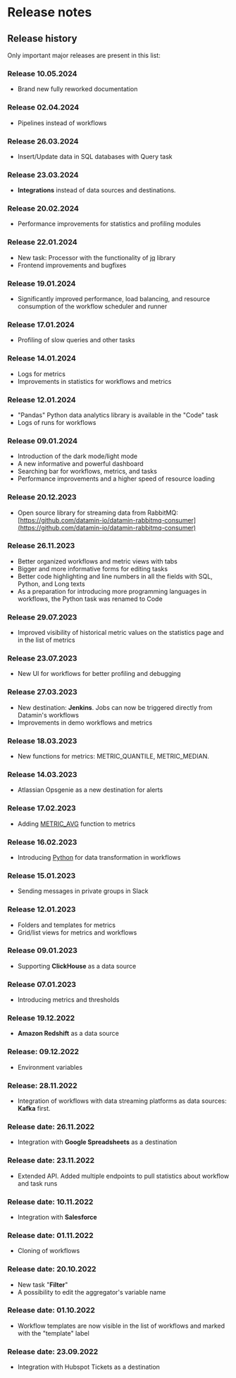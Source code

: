 # Release notes

## Release history

Only important major releases are present in this list:

### Release 10.05.2024

* Brand new fully reworked documentation

### Release 02.04.2024

* Pipelines instead of workflows

### Release 26.03.2024

* Insert/Update data in SQL databases with Query task

### Release 23.03.2024

* **Integrations** instead of data sources and destinations.

### Release 20.02.2024

* Performance improvements for statistics and profiling modules

### Release 22.01.2024

* New task: Processor with the functionality of [jq](https://jqlang.github.io/jq/) library
* Frontend improvements and bugfixes

### Release 19.01.2024

* Significantly improved performance, load balancing, and resource consumption of the workflow scheduler and runner

### Release 17.01.2024

* Profiling of slow queries and other tasks

### Release 14.01.2024

* Logs for metrics
* Improvements in statistics for workflows and metrics

### Release 12.01.2024

* "Pandas" Python data analytics library is available in the "Code" task
* Logs of runs for workflows

### Release 09.01.2024

* Introduction of the dark mode/light mode
* A new informative and powerful dashboard
* Searching bar for workflows, metrics, and tasks
* Performance improvements and a higher speed of resource loading

### Release 20.12.2023

* Open source library for streaming data from RabbitMQ: [https://github.com/datamin-io/datamin-rabbitmq-consumer](https://github.com/datamin-io/datamin-rabbitmq-consumer)

### Release 26.11.2023

* Better organized workflows and metric views with tabs
* Bigger and more informative forms for editing tasks
* Better code highlighting and line numbers in all the fields with SQL, Python, and Long texts
* As a preparation for introducing more programming languages in workflows, the Python task was renamed to Code

### Release 29.07.2023

* Improved visibility of historical metric values on the statistics page and in the list of metrics

### Release 23.07.2023

* New UI for workflows for better profiling and debugging

### Release 27.03.2023

* New destination: **Jenkins**. Jobs can now be triggered directly from Datamin's workflows
* Improvements in demo workflows and metrics

### Release 18.03.2023

* New functions for metrics: METRIC\_QUANTILE, METRIC\_MEDIAN.

### Release 14.03.2023

* Atlassian Opsgenie as a new destination for alerts

### Release 17.02.2023

* Adding [METRIC\_AVG](../pipelines/mathematical-functions.md) function to metrics

### Release 16.02.2023

* Introducing [Python](../pipelines/tasks-ip/) for data transformation in workflows

### Release 15.01.2023

* Sending messages in private groups in Slack

### Release 12.01.2023

* Folders and templates for metrics
* Grid/list views for metrics and workflows

### Release 09.01.2023

* Supporting **ClickHouse** as a data source

### Release 07.01.2023

* Introducing metrics and thresholds

### Release 19.12.2022

* **Amazon Redshift** as a data source

### Release: 09.12.2022

* Environment variables

### Release: 28.11.2022

* Integration of workflows with data streaming platforms as data sources: **Kafka** first.

### Release date: 26.11.2022

* Integration with **Google Spreadsheets** as a destination

### Release date: 23.11.2022

* Extended API. Added multiple endpoints to pull statistics about workflow and task runs

### Release date: 10.11.2022

* Integration with **Salesforce**

### Release date: 01.11.2022

* Cloning of workflows

### Release date: 20.10.2022

* New task "**Filter**"
* A possibility to edit the aggregator's variable name

### Release date: 01.10.2022

* Workflow templates are now visible in the list of workflows and marked with the "template" label

### Release date: 23.09.2022

* Integration with Hubspot Tickets as a destination



